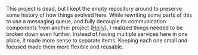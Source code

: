 This project is dead, but I kept the empty repository around to preserve some history of how things evolved here. While rewriting some parts of this to use a messaging queue, and fully decouple its communication components from another project ([Holly](https://github.com/projectweekend/Holly)), I realized things needed to be broken down even further. Instead of having multiple services here in one place, it made more sense to separate items. Keeping each one small and focused made them more flexible and reusable.
